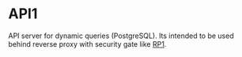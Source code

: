 # API1
API server for dynamic queries (PostgreSQL). Its intended to be used behind reverse proxy with security gate like [RP1](https://github.com/adagit94/RP1).
